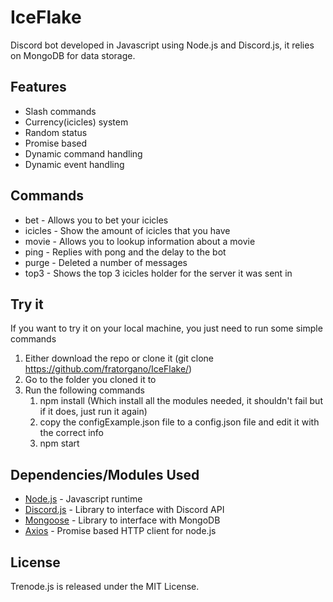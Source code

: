 # IceFlake
Discord bot developed in Javascript using Node.js and Discord.js, it relies on MongoDB for data storage.

## Features
* Slash commands
* Currency(icicles) system
* Random status
* Promise based
* Dynamic command handling
* Dynamic event handling

## Commands
* bet - Allows you to bet your icicles
* icicles - Show the amount of icicles that you have
* movie - Allows you to lookup information about a movie
* ping - Replies with pong and the delay to the bot
* purge - Deleted a number of messages
* top3 - Shows the top 3 icicles holder for the server it was sent in 

## Try it
If you want to try it on your local machine, you just need to run some simple commands
1. Either download the repo or clone it (git clone https://github.com/fratorgano/IceFlake/)
1. Go to the folder you cloned it to
1. Run the following commands
    1. npm install (Which install all the modules needed, it shouldn't fail but if it does, just run it again)
    1. copy the configExample.json file to a config.json file and edit it with the correct info
    1. npm start

## Dependencies/Modules Used
* [Node.js](https://github.com/nodejs/node) - Javascript runtime
* [Discord.js](https://discord.js.org/#/) - Library to interface with Discord API
* [Mongoose](https://mongoosejs.com/) -  Library to interface with MongoDB
* [Axios](https://github.com/axios/axios) - Promise based HTTP client for node.js

## License
Trenode.js is released under the MIT License.

